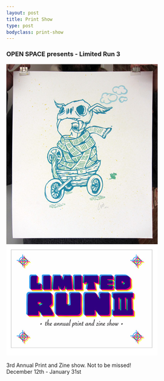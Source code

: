 ```yaml
---
layout: post
title: Print Show
type: post
bodyclass: print-show
---
```


### OPEN SPACE presents - Limited Run 3

![](/media/images/b-printshow.jpg)

3rd Annual Print and Zine show. Not to be missed!<br/>December 12th - January 31st
